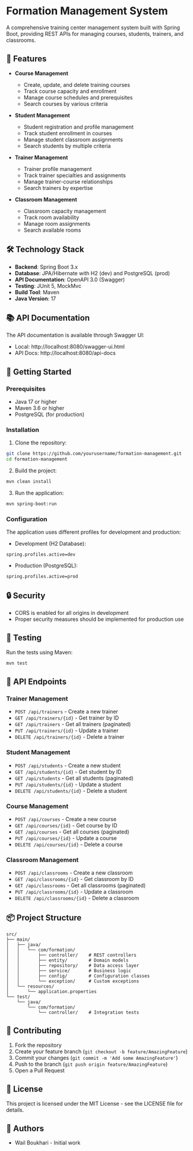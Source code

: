 # Formation Management System

A comprehensive training center management system built with Spring Boot, providing REST APIs for managing courses, students, trainers, and classrooms.

## 🚀 Features

- **Course Management**
  - Create, update, and delete training courses
  - Track course capacity and enrollment
  - Manage course schedules and prerequisites
  - Search courses by various criteria

- **Student Management**
  - Student registration and profile management
  - Track student enrollment in courses
  - Manage student classroom assignments
  - Search students by multiple criteria

- **Trainer Management**
  - Trainer profile management
  - Track trainer specialties and assignments
  - Manage trainer-course relationships
  - Search trainers by expertise

- **Classroom Management**
  - Classroom capacity management
  - Track room availability
  - Manage room assignments
  - Search available rooms

## 🛠 Technology Stack

- **Backend**: Spring Boot 3.x
- **Database**: JPA/Hibernate with H2 (dev) and PostgreSQL (prod)
- **API Documentation**: OpenAPI 3.0 (Swagger)
- **Testing**: JUnit 5, MockMvc
- **Build Tool**: Maven
- **Java Version**: 17

## 📚 API Documentation

The API documentation is available through Swagger UI:
- Local: http://localhost:8080/swagger-ui.html
- API Docs: http://localhost:8080/api-docs

## 🚦 Getting Started

### Prerequisites

- Java 17 or higher
- Maven 3.6 or higher
- PostgreSQL (for production)

### Installation

1. Clone the repository:
```bash
git clone https://github.com/yourusername/formation-management.git
cd formation-management
```

2. Build the project:
```bash
mvn clean install
```

3. Run the application:
```bash
mvn spring-boot:run
```

### Configuration

The application uses different profiles for development and production:

- Development (H2 Database):
```properties
spring.profiles.active=dev
```

- Production (PostgreSQL):
```properties
spring.profiles.active=prod
```

## 🔒 Security

- CORS is enabled for all origins in development
- Proper security measures should be implemented for production use

## 🧪 Testing

Run the tests using Maven:
```bash
mvn test
```

## 📝 API Endpoints

### Trainer Management
- `POST /api/trainers` - Create a new trainer
- `GET /api/trainers/{id}` - Get trainer by ID
- `GET /api/trainers` - Get all trainers (paginated)
- `PUT /api/trainers/{id}` - Update a trainer
- `DELETE /api/trainers/{id}` - Delete a trainer

### Student Management
- `POST /api/students` - Create a new student
- `GET /api/students/{id}` - Get student by ID
- `GET /api/students` - Get all students (paginated)
- `PUT /api/students/{id}` - Update a student
- `DELETE /api/students/{id}` - Delete a student

### Course Management
- `POST /api/courses` - Create a new course
- `GET /api/courses/{id}` - Get course by ID
- `GET /api/courses` - Get all courses (paginated)
- `PUT /api/courses/{id}` - Update a course
- `DELETE /api/courses/{id}` - Delete a course

### Classroom Management
- `POST /api/classrooms` - Create a new classroom
- `GET /api/classrooms/{id}` - Get classroom by ID
- `GET /api/classrooms` - Get all classrooms (paginated)
- `PUT /api/classrooms/{id}` - Update a classroom
- `DELETE /api/classrooms/{id}` - Delete a classroom

## 📦 Project Structure

```
src/
├── main/
│   ├── java/
│   │   └── com/formation/
│   │       ├── controller/    # REST controllers
│   │       ├── entity/        # Domain models
│   │       ├── repository/    # Data access layer
│   │       ├── service/       # Business logic
│   │       ├── config/        # Configuration classes
│   │       └── exception/     # Custom exceptions
│   └── resources/
│       └── application.properties
└── test/
    └── java/
        └── com/formation/
            └── controller/    # Integration tests
```

## 🤝 Contributing

1. Fork the repository
2. Create your feature branch (`git checkout -b feature/AmazingFeature`)
3. Commit your changes (`git commit -m 'Add some AmazingFeature'`)
4. Push to the branch (`git push origin feature/AmazingFeature`)
5. Open a Pull Request

## 📄 License

This project is licensed under the MIT License - see the LICENSE file for details.

## 👥 Authors

- Wail Boukhari - Initial work
